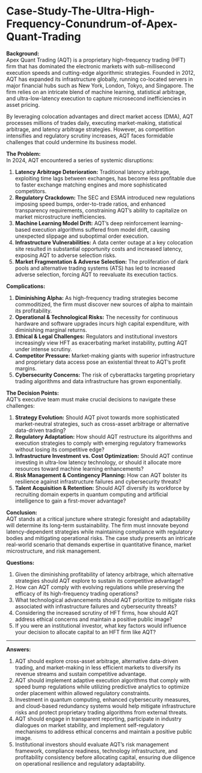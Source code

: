 # Case-Study-The-Ultra-High-Frequency-Conundrum-of-Apex-Quant-Trading

**Background:**  
Apex Quant Trading (AQT) is a proprietary high-frequency trading (HFT) firm that has dominated the electronic markets with sub-millisecond execution speeds and cutting-edge algorithmic strategies. Founded in 2012, AQT has expanded its infrastructure globally, running co-located servers in major financial hubs such as New York, London, Tokyo, and Singapore. The firm relies on an intricate blend of machine learning, statistical arbitrage, and ultra-low-latency execution to capture microsecond inefficiencies in asset pricing.

By leveraging colocation advantages and direct market access (DMA), AQT processes millions of trades daily, executing market-making, statistical arbitrage, and latency arbitrage strategies. However, as competition intensifies and regulatory scrutiny increases, AQT faces formidable challenges that could undermine its business model.

**The Problem:**  
In 2024, AQT encountered a series of systemic disruptions:

1. **Latency Arbitrage Deterioration:** Traditional latency arbitrage, exploiting time lags between exchanges, has become less profitable due to faster exchange matching engines and more sophisticated competitors.
2. **Regulatory Crackdown:** The SEC and ESMA introduced new regulations imposing speed bumps, order-to-trade ratios, and enhanced transparency requirements, constraining AQT’s ability to capitalize on market microstructure inefficiencies.
3. **Machine Learning Model Drift:** AQT’s deep reinforcement learning-based execution algorithms suffered from model drift, causing unexpected slippage and suboptimal order execution.
4. **Infrastructure Vulnerabilities:** A data center outage at a key colocation site resulted in substantial opportunity costs and increased latency, exposing AQT to adverse selection risks.
5. **Market Fragmentation & Adverse Selection:** The proliferation of dark pools and alternative trading systems (ATS) has led to increased adverse selection, forcing AQT to reevaluate its execution tactics.

**Complications:**
1. **Diminishing Alpha:** As high-frequency trading strategies become commoditized, the firm must discover new sources of alpha to maintain its profitability.
2. **Operational & Technological Risks:** The necessity for continuous hardware and software upgrades incurs high capital expenditure, with diminishing marginal returns.
3. **Ethical & Legal Challenges:** Regulators and institutional investors increasingly view HFT as exacerbating market instability, putting AQT under intense scrutiny.
4. **Competitor Pressure:** Market-making giants with superior infrastructure and proprietary data access pose an existential threat to AQT’s profit margins.
5. **Cybersecurity Concerns:** The risk of cyberattacks targeting proprietary trading algorithms and data infrastructure has grown exponentially.

**The Decision Points:**  
AQT’s executive team must make crucial decisions to navigate these challenges:
1. **Strategy Evolution:** Should AQT pivot towards more sophisticated market-neutral strategies, such as cross-asset arbitrage or alternative data-driven trading?
2. **Regulatory Adaptation:** How should AQT restructure its algorithms and execution strategies to comply with emerging regulatory frameworks without losing its competitive edge?
3. **Infrastructure Investment vs. Cost Optimization:** Should AQT continue investing in ultra-low latency technology, or should it allocate more resources toward machine learning enhancements?
4. **Risk Management & Contingency Planning:** How can AQT bolster its resilience against infrastructure failures and cybersecurity threats?
5. **Talent Acquisition & Retention:** Should AQT diversify its workforce by recruiting domain experts in quantum computing and artificial intelligence to gain a first-mover advantage?

**Conclusion:**  
AQT stands at a critical juncture where strategic foresight and adaptability will determine its long-term sustainability. The firm must innovate beyond latency-dependent strategies while maintaining compliance with regulatory bodies and mitigating operational risks. The case study presents an intricate real-world scenario that demands expertise in quantitative finance, market microstructure, and risk management.

**Questions:**  
1. Given the diminishing profitability of latency arbitrage, which alternative strategies should AQT explore to sustain its competitive advantage?
2. How can AQT comply with evolving regulations while preserving the efficacy of its high-frequency trading operations?
3. What technological advancements should AQT prioritize to mitigate risks associated with infrastructure failures and cybersecurity threats?
4. Considering the increased scrutiny of HFT firms, how should AQT address ethical concerns and maintain a positive public image?
5. If you were an institutional investor, what key factors would influence your decision to allocate capital to an HFT firm like AQT?


---


**Answers:**

1. AQT should explore cross-asset arbitrage, alternative data-driven trading, and market-making in less efficient markets to diversify its revenue streams and sustain competitive advantage.
2. AQT should implement adaptive execution algorithms that comply with speed bump regulations while utilizing predictive analytics to optimize order placement within allowed regulatory constraints.
3. Investment in quantum computing, enhanced cybersecurity measures, and cloud-based redundancy systems would help mitigate infrastructure risks and protect proprietary trading algorithms from external threats.
4. AQT should engage in transparent reporting, participate in industry dialogues on market stability, and implement self-regulatory mechanisms to address ethical concerns and maintain a positive public image.
5. Institutional investors should evaluate AQT’s risk management framework, compliance readiness, technology infrastructure, and profitability consistency before allocating capital, ensuring due diligence on operational resilience and regulatory adaptability.

